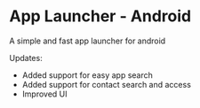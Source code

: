 App Launcher - Android
==========================

A simple and fast app launcher for android

Updates:

* Added support for easy app search
* Added support for contact search and access
* Improved UI
